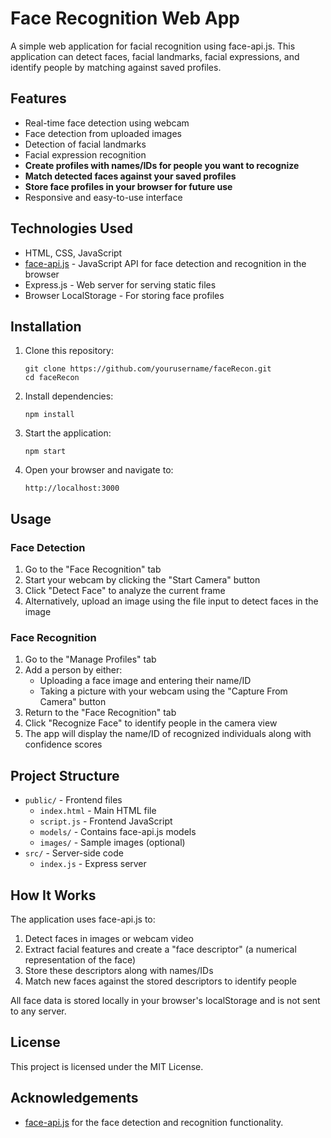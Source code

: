 # Face Recognition Web App

A simple web application for facial recognition using face-api.js. This application can detect faces, facial landmarks, facial expressions, and identify people by matching against saved profiles.

## Features

- Real-time face detection using webcam
- Face detection from uploaded images
- Detection of facial landmarks
- Facial expression recognition
- **Create profiles with names/IDs for people you want to recognize**
- **Match detected faces against your saved profiles**
- **Store face profiles in your browser for future use**
- Responsive and easy-to-use interface

## Technologies Used

- HTML, CSS, JavaScript
- [face-api.js](https://github.com/justadudewhohacks/face-api.js) - JavaScript API for face detection and recognition in the browser
- Express.js - Web server for serving static files
- Browser LocalStorage - For storing face profiles

## Installation

1. Clone this repository:
   ```
   git clone https://github.com/yourusername/faceRecon.git
   cd faceRecon
   ```

2. Install dependencies:
   ```
   npm install
   ```

3. Start the application:
   ```
   npm start
   ```

4. Open your browser and navigate to:
   ```
   http://localhost:3000
   ```

## Usage

### Face Detection
1. Go to the "Face Recognition" tab
2. Start your webcam by clicking the "Start Camera" button
3. Click "Detect Face" to analyze the current frame
4. Alternatively, upload an image using the file input to detect faces in the image

### Face Recognition
1. Go to the "Manage Profiles" tab
2. Add a person by either:
   - Uploading a face image and entering their name/ID
   - Taking a picture with your webcam using the "Capture From Camera" button
3. Return to the "Face Recognition" tab
4. Click "Recognize Face" to identify people in the camera view
5. The app will display the name/ID of recognized individuals along with confidence scores

## Project Structure

- `public/` - Frontend files
  - `index.html` - Main HTML file
  - `script.js` - Frontend JavaScript
  - `models/` - Contains face-api.js models
  - `images/` - Sample images (optional)
- `src/` - Server-side code
  - `index.js` - Express server

## How It Works

The application uses face-api.js to:
1. Detect faces in images or webcam video
2. Extract facial features and create a "face descriptor" (a numerical representation of the face)
3. Store these descriptors along with names/IDs
4. Match new faces against the stored descriptors to identify people

All face data is stored locally in your browser's localStorage and is not sent to any server.

## License

This project is licensed under the MIT License.

## Acknowledgements

- [face-api.js](https://github.com/justadudewhohacks/face-api.js) for the face detection and recognition functionality. 